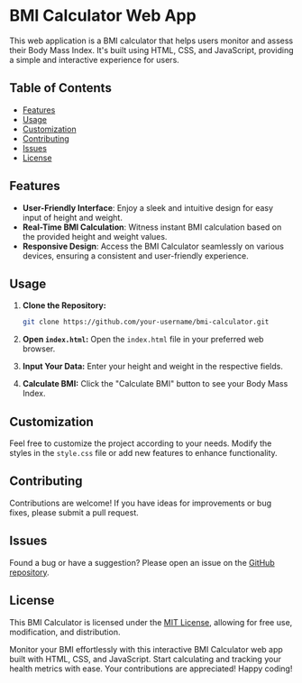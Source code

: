 # BMI Calculator Web App

This web application is a BMI calculator that helps users monitor and assess their Body Mass Index. It's built using HTML, CSS, and JavaScript, providing a simple and interactive experience for users.

## Table of Contents

- [Features](#features)
- [Usage](#usage)
- [Customization](#customization)
- [Contributing](#contributing)
- [Issues](#issues)
- [License](#license)

## Features

- **User-Friendly Interface**: Enjoy a sleek and intuitive design for easy input of height and weight.
- **Real-Time BMI Calculation**: Witness instant BMI calculation based on the provided height and weight values.
- **Responsive Design**: Access the BMI Calculator seamlessly on various devices, ensuring a consistent and user-friendly experience.

## Usage

1. **Clone the Repository:**
   ```bash
   git clone https://github.com/your-username/bmi-calculator.git
   ```

2. **Open `index.html`:**
   Open the `index.html` file in your preferred web browser.

3. **Input Your Data:**
   Enter your height and weight in the respective fields.

4. **Calculate BMI:**
   Click the "Calculate BMI" button to see your Body Mass Index.

## Customization

Feel free to customize the project according to your needs. Modify the styles in the `style.css` file or add new features to enhance functionality.

## Contributing

Contributions are welcome! If you have ideas for improvements or bug fixes, please submit a pull request.

## Issues

Found a bug or have a suggestion? Please open an issue on the [GitHub repository](https://github.com/your-username/bmi-calculator/issues).

## License

This BMI Calculator is licensed under the [MIT License](LICENSE), allowing for free use, modification, and distribution.

Monitor your BMI effortlessly with this interactive BMI Calculator web app built with HTML, CSS, and JavaScript. Start calculating and tracking your health metrics with ease. Your contributions are appreciated! Happy coding!
